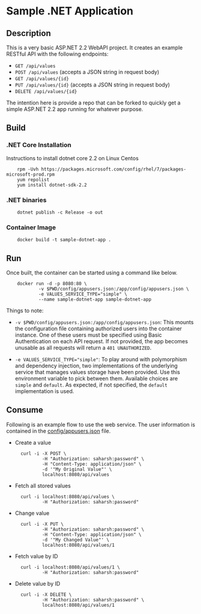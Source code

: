 # Sample .NET Application

## Description

This is a very basic ASP.NET 2.2 WebAPI project. It creates an example RESTful API with the following endpoints:

- `GET /api/values`
- `POST /api/values` (accepts a JSON string in request body)
- `GET /api/values/{id}`
- `PUT /api/values/{id}` (accepts a JSON string in request body)
- `DELETE /api/values/{id}`

The intention here is provide a repo that can be forked to quickly get a simple ASP.NET 2.2 app running for whatever purpose.

## Build

### .NET Core Installation

Instructions to install dotnet core 2.2 on Linux Centos

        rpm -Uvh https://packages.microsoft.com/config/rhel/7/packages-microsoft-prod.rpm
        yum repolist
        yum install dotnet-sdk-2.2

### .NET binaries

        dotnet publish -c Release -o out

### Container Image

        docker build -t sample-dotnet-app .

## Run

Once built, the container can be started using a command like below.

        docker run -d -p 8080:80 \
                -v $PWD/config/appusers.json:/app/config/appusers.json \
                -e VALUES_SERVICE_TYPE="simple" \
                --name sample-dotnet-app sample-dotnet-app

Things to note:

- `-v $PWD/config/appusers.json:/app/config/appusers.json`: This mounts the configuration file containing authorized users into the container instance. One of these users must be specified using Basic Authentication on each API request. If not provided, the app becomes unusable as all requests will return a `401 UNAUTHORIZED`.

- `-e VALUES_SERVICE_TYPE="simple"`: To play around with polymorphism and dependency injection, two implementations of the underlying service that manages values storage have been provided. Use this environment variable to pick between them. Available choices are `simple` and `default`. As expected, if not specified, the `default` implementation is used.

## Consume

Following is an example flow to use the web service. The user information is contained in the [config/appusers.json](config/appusers.json) file.

- Create a value

        curl -i -X POST \
                -H "Authorization: saharsh:password" \
                -H "Content-Type: application/json" \
                -d '"My Original Value"' \
                localhost:8080/api/values

- Fetch all stored values

        curl -i localhost:8080/api/values \
                -H "Authorization: saharsh:password"

- Change value

        curl -i -X PUT \
                -H "Authorization: saharsh:password" \
                -H "Content-Type: application/json" \
                -d '"My Changed Value"' \
                localhost:8080/api/values/1

- Fetch value by ID

        curl -i localhost:8080/api/values/1 \
                -H "Authorization: saharsh:password"

- Delete value by ID

        curl -i -X DELETE \
                -H "Authorization: saharsh:password" \
                localhost:8080/api/values/1
                
